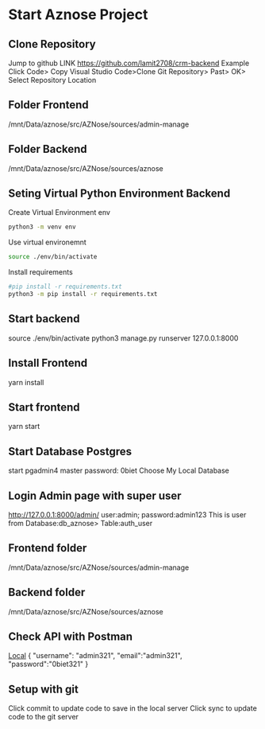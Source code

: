 # Start Aznose Project

## Clone Repository

Jump to github
LINK <https://github.com/lamit2708/crm-backend> Example
Click Code> Copy
Visual Studio Code>Clone Git Repository> Past> OK> Select Repository Location

## Folder Frontend

/mnt/Data/aznose/src/AZNose/sources/admin-manage

## Folder Backend

/mnt/Data/aznose/src/AZNose/sources/aznose

## Seting Virtual Python Environment Backend

Create Virtual Environment env

```bash
python3 -m venv env
```

Use virtual environemnt

```bash
source ./env/bin/activate
```

Install requirements

```bash
#pip install -r requirements.txt
python3 -m pip install -r requirements.txt
```

## Start backend

source ./env/bin/activate
python3 manage.py runserver 127.0.0.1:8000

## Install Frontend

yarn install

## Start frontend

yarn start

## Start Database Postgres

start pgadmin4
master password: 0biet
Choose My Local Database

## Login Admin page with super user

<http://127.0.0.1:8000/admin/>
user:admin; password:admin123
This is user from Database:db_aznose> Table:auth_user

## Frontend folder

/mnt/Data/aznose/src/AZNose/sources/admin-manage

## Backend folder

/mnt/Data/aznose/src/AZNose/sources/aznose

## Check API with Postman

[Local](http://127.0.0.1:8000/api/signup/)
{
"username": "admin321",
"email":"admin321",
"password":"0biet321"
}

## Setup with git

Click commit to update code to save in the local server
Click sync to update code to the git server
